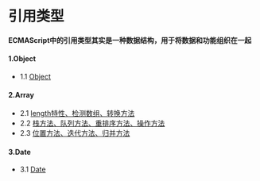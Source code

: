 # 引用类型

#### ECMAScript中的引用类型其实是一种数据结构，用于将数据和功能组织在一起

#### 1.Object
- 1.1 [Object](https://github.com/ZZsimon/Pro-Js-Note/blob/master/chapter_05/object_01/object.html)

#### 2.Array
- 2.1 [length特性、检测数组、转换方法](https://github.com/ZZsimon/Pro-Js-Note/blob/master/chapter_05/array_02/array_01.html)
- 2.2 [栈方法、队列方法、重排序方法、操作方法](https://github.com/ZZsimon/Pro-Js-Note/blob/master/chapter_05/array_02/array_02.html)
- 2.3 [位置方法、迭代方法、归并方法](https://github.com/ZZsimon/Pro-Js-Note/blob/master/chapter_05/array_02/array_03.html)

#### 3.Date
- 3.1 [Date](https://github.com/ZZsimon/Pro-Js-Note/blob/master/chapter_05/date_03/date.html)
